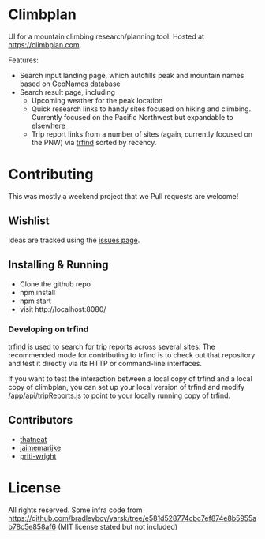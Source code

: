 # Climbplan

UI for a mountain climbing research/planning tool. Hosted at https://climbplan.com.

Features:
* Search input landing page, which autofills peak and mountain names based on GeoNames database
* Search result page, including
  * Upcoming weather for the peak location
  * Quick research links to handy sites focused on hiking and climbing. Currently focused on the Pacific Northwest but expandable to elsewhere
  * Trip report links from a number of sites (again, currently focused on the PNW) via [trfind](https://github.com/thatneat/trfind) sorted by recency.


# Contributing

This was mostly a weekend project that we Pull requests are welcome!

## Wishlist

Ideas are tracked using the [issues page](https://github.com/thatneat/climbplan/issues).


## Installing & Running

* Clone the github repo
* npm install
* npm start
* visit http://localhost:8080/

### Developing on trfind

[trfind](https://github.com/thatneat/trfind) is used to search for trip reports across several sites. The recommended mode for contributing to trfind is to check out that repository and test it directly via its HTTP or command-line interfaces.

If you want to test the interaction between a local copy of trfind and a local copy of climbplan, you can set up your local version of trfind and modify [/app/api/tripReports.js](app/api/tripReports.js) to point to your locally running copy of trfind.

## Contributors

* [thatneat](https://github.com/thatneat)
* [jaimemarijke](https://github.com/jaimemarijke)
* [priti-wright](https://github.com/priti-wright)

# License

All rights reserved.
Some infra code from https://github.com/bradleyboy/yarsk/tree/e581d528774cbc7ef874e8b5955ab78c5e858af6 (MIT license stated but not included)
